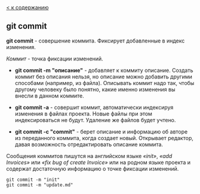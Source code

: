 [< к содержанию](./readme.md)

## git commit

**git commit** - совершение коммита. Фиксирует добавленные в индекс изменения.

*Коммит* - точка фиксации изменений.

+ **git commit -m "описание"** - добавляет к коммиту описание. Создать коммит без описания нельзя, но описание можно добавить другими способами (например, из файла). Описывать коммит надо так, чтобы другому человеку было понятно, какие именно изменения вы внесли в данном коммите.

+ **git commit -a** - 
совершит коммит, автоматически индексируя изменения в файлах проекта. Новые файлы при этом индексироваться не будут. Удаление же файлов будет учтено.

+ **git commit -c "commit"** - 
берет описание и информацию об авторе из переданного коммита, когда создает новый. Открывает редактор, давая возможность отредактировать описание коммита.

Сообщения коммитов пишутся на английском языке _«init»_, _«add Invoices»_ или _«fix bug of create Invoice»_ или на родном языке проекта и содержат достаточную информацию о точке фиксации изменений.

```bash=
git commit -m "init"
git commit -m "update.md"
```